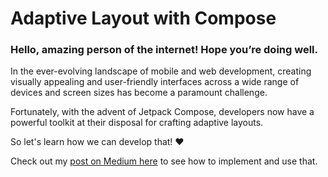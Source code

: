 # Adaptive Layout with Compose

### Hello, amazing person of the internet! Hope you’re doing well.

In the ever-evolving landscape of mobile and web development, creating visually appealing and user-friendly interfaces across a wide range of devices and screen sizes has become a paramount challenge.

Fortunately, with the advent of Jetpack Compose, developers now have a powerful toolkit at their disposal for crafting adaptive layouts.

So let's learn how we can develop that! ❤

Check out my [post on Medium here](https://medium.com/@MariaLuiza-CS/adaptive-layout-with-compose-abd7e400ea59) to see how to implement and use that.
